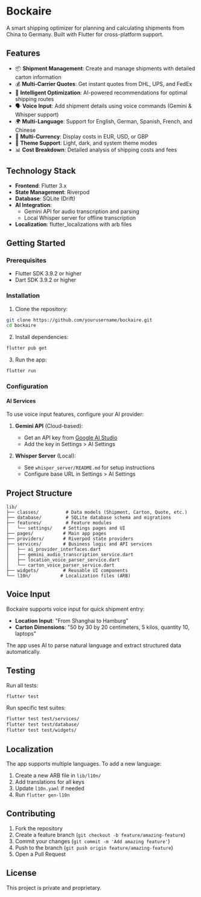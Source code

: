 # Bockaire

A smart shipping optimizer for planning and calculating shipments from China to Germany. Built with Flutter for cross-platform support.

## Features

- 📦 **Shipment Management**: Create and manage shipments with detailed carton information
- 💰 **Multi-Carrier Quotes**: Get instant quotes from DHL, UPS, and FedEx
- 🎯 **Intelligent Optimization**: AI-powered recommendations for optimal shipping routes
- 🗣️ **Voice Input**: Add shipment details using voice commands (Gemini & Whisper support)
- 🌍 **Multi-Language**: Support for English, German, Spanish, French, and Chinese
- 💱 **Multi-Currency**: Display costs in EUR, USD, or GBP
- 🎨 **Theme Support**: Light, dark, and system theme modes
- 📊 **Cost Breakdown**: Detailed analysis of shipping costs and fees

## Technology Stack

- **Frontend**: Flutter 3.x
- **State Management**: Riverpod
- **Database**: SQLite (Drift)
- **AI Integration**:
  - Gemini API for audio transcription and parsing
  - Local Whisper server for offline transcription
- **Localization**: flutter_localizations with arb files

## Getting Started

### Prerequisites

- Flutter SDK 3.9.2 or higher
- Dart SDK 3.9.2 or higher

### Installation

1. Clone the repository:
```bash
git clone https://github.com/yourusername/bockaire.git
cd bockaire
```

2. Install dependencies:
```bash
flutter pub get
```

3. Run the app:
```bash
flutter run
```

### Configuration

#### AI Services

To use voice input features, configure your AI provider:

1. **Gemini API** (Cloud-based):
   - Get an API key from [Google AI Studio](https://makersuite.google.com/app/apikey)
   - Add the key in Settings > AI Settings

2. **Whisper Server** (Local):
   - See `whisper_server/README.md` for setup instructions
   - Configure base URL in Settings > AI Settings

## Project Structure

```
lib/
├── classes/          # Data models (Shipment, Carton, Quote, etc.)
├── database/         # SQLite database schema and migrations
├── features/         # Feature modules
│   └── settings/    # Settings pages and UI
├── pages/           # Main app pages
├── providers/       # Riverpod state providers
├── services/        # Business logic and API services
│   ├── ai_provider_interfaces.dart
│   ├── gemini_audio_transcription_service.dart
│   ├── location_voice_parser_service.dart
│   └── carton_voice_parser_service.dart
├── widgets/         # Reusable UI components
└── l10n/           # Localization files (ARB)
```

## Voice Input

Bockaire supports voice input for quick shipment entry:

- **Location Input**: "From Shanghai to Hamburg"
- **Carton Dimensions**: "50 by 30 by 20 centimeters, 5 kilos, quantity 10, laptops"

The app uses AI to parse natural language and extract structured data automatically.

## Testing

Run all tests:
```bash
flutter test
```

Run specific test suites:
```bash
flutter test test/services/
flutter test test/database/
flutter test test/widgets/
```

## Localization

The app supports multiple languages. To add a new language:

1. Create a new ARB file in `lib/l10n/`
2. Add translations for all keys
3. Update `l10n.yaml` if needed
4. Run `flutter gen-l10n`

## Contributing

1. Fork the repository
2. Create a feature branch (`git checkout -b feature/amazing-feature`)
3. Commit your changes (`git commit -m 'Add amazing feature'`)
4. Push to the branch (`git push origin feature/amazing-feature`)
5. Open a Pull Request

## License

This project is private and proprietary.
